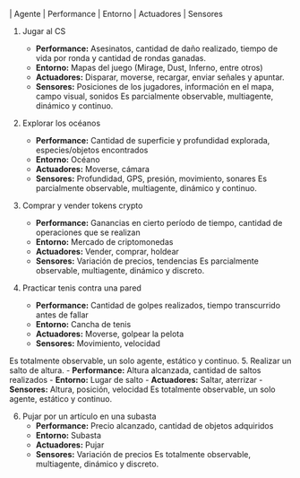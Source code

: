 | Agente | Performance | Entorno | Actuadores | Sensores
1. Jugar al CS
    - **Performance:** Asesinatos, cantidad de daño realizado, tiempo de vida por ronda y cantidad de rondas ganadas.  
    - **Entorno:** Mapas del juego (Mirage, Dust, Inferno, entre otros)  
    - **Actuadores:** Disparar, moverse, recargar, enviar señales y apuntar.
    - **Sensores:** Posiciones de los jugadores, información en el mapa, campo visual, sonidos
Es parcialmente observable, multiagente, dinámico y continuo.

2. Explorar los océanos
    - **Performance:**
        Cantidad de superficie y profundidad explorada, especies/objetos encontrados
    - **Entorno:** Océano
    - **Actuadores:** Moverse, cámara
    - **Sensores:** Profundidad, GPS, presión, movimiento, sonares
Es parcialmente observable, multiagente, dinámico y continuo.
3. Comprar y vender tokens crypto
    - **Performance:** Ganancias en cierto período de tiempo, cantidad de operaciones que se realizan
    - **Entorno:** Mercado de criptomonedas
    - **Actuadores:** Vender, comprar, holdear
    - **Sensores:** Variación de precios, tendencias
Es parcialmente observable, multiagente, dinámico y discreto.

4. Practicar tenis contra una pared
    - **Performance:** Cantidad de golpes realizados, tiempo transcurrido antes de fallar
    - **Entorno:** Cancha de tenis
    - **Actuadores:** Moverse, golpear la pelota
    - **Sensores:** Movimiento, velocidad

Es totalmente observable, un solo agente, estático y continuo.
5. Realizar un salto de altura.
    - **Performance:** Altura alcanzada, cantidad de saltos realizados
    - **Entorno:** Lugar de salto
    - **Actuadores:** Saltar, aterrizar
    - **Sensores:** Altura, posición, velocidad 
Es totalmente observable, un solo agente, estático y continuo.

6. Pujar por un artículo en una subasta
    - **Performance:** Precio alcanzado, cantidad de objetos adquiridos
    - **Entorno:** Subasta
    - **Actuadores:** Pujar
    - **Sensores:** Variación de precios
Es totalmente observable, multiagente, dinámico y discreto.
